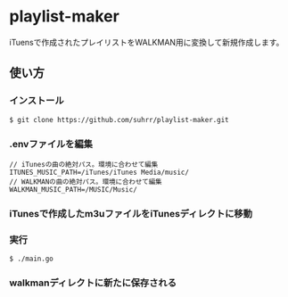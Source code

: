 # playlist-maker
iTuensで作成されたプレイリストをWALKMAN用に変換して新規作成します。

## 使い方
### インストール
```
$ git clone https://github.com/suhrr/playlist-maker.git
```

### .envファイルを編集
```
// iTunesの曲の絶対パス。環境に合わせて編集
ITUNES_MUSIC_PATH=/iTunes/iTunes Media/music/
// WALKMANの曲の絶対パス。環境に合わせて編集
WALKMAN_MUSIC_PATH=/MUSIC/Music/
```

### iTunesで作成したm3uファイルをiTunesディレクトに移動

### 実行
```
$ ./main.go
```

### walkmanディレクトに新たに保存される
